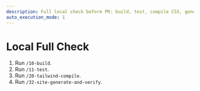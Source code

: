 ```yaml
---
description: Full local check before PR: build, test, compile CSS, generate and verify site.
auto_execution_mode: 1
---
```


# Local Full Check
1. Run `/10-build`.
2. Run `/11-test`.
3. Run `/20-tailwind-compile`.
4. Run `/32-site-generate-and-verify`.